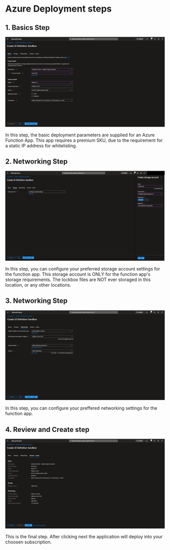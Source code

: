 # Azure Deployment steps

## 1. Basics Step
![Basics step screenshot](../../assests/SFTP_Basics.png)

In this step, the basic deployment parameters are supplied for an Azure Function App.  This app requires a premium SKU, due to the requirement for a static IP address for whitelisting.

## 2. Networking Step
![Storage step screenshot](../../assests/SFTP_Storage.png)

In this step, you can configure your preferred storage account settings for the function app.  This storage account is ONLY for the function app's storage requirements.  The lockbox files are NOT ever storaged in this location, or any other locations.

## 3. Networking Step
![Networking step screenshot](../../assests/SFTP_Networking.png)

In this step, you can configure your preffered networking settings for the function app.

## 4. Review and Create step
![Review and create step screenshot](../../assests/SFTP_ReviewCreate.png)

This is the final step.  After clicking next the application will deploy into your choosen subscription.